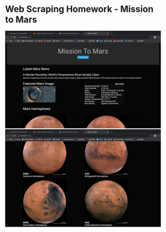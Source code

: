 # Web Scraping Homework - Mission to Mars
![Screenshot of webpage](https://github.com/luciennekaplan/web-scraping-challenge/blob/main/Mars%20Scraping%20Website%201.png)
![Screenshot of webpage 2](https://github.com/luciennekaplan/web-scraping-challenge/blob/main/Mars%20Scraping%20Website%202.png)
